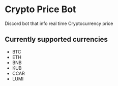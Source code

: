 # Crypto Price Bot
Discord bot that info real time Cryptocurrency price 

## Currently supported currencies
- BTC
- ETH
- BNB
- KUB
- CCAR
- LUMI
